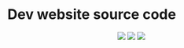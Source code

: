 # Dev website source code
<p align="center">
        <img src="https://img.shields.io/badge/Version-0.5-blue.svg">
        <img src="https://img.shields.io/badge/License-GPLv3-yellow.svg">
        <img src="https://img.shields.io/badge/Build-unstable-red.svg">
</p>
